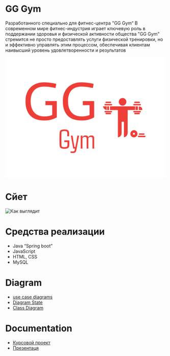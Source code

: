 # GG Gym
Разработанного специально для фитнес-центра "GG Gym“
В современном мире фитнес-индустрия играет ключевую роль в поддержании здоровья и физической активности общества
 "GG Gym" стремится не просто предоставлять услуги физической тренировки, но и эффективно управлять этим процессом, обеспечивая клиентам наивысший уровень удовлетворенности и результатов

![Logo](https://github.com/andrwe-22/GG-Gym/blob/GG-Gym/gg-high-resolution-logo.png)
# Сйет
![Как выглядит](https://github.com/andrwe-22/GG-Gym/blob/GG-Gym/%D0%A1%D0%B0%D0%B9%D1%82.gif)

# Средства реализации
* Java “Spring boot”
* JavaScript
* HTML, CSS 
* MySQL

# Diagram
* [use case diagrams](https://github.com/andrwe-22/GG-Gym/blob/54b37ce3823e6c3bcbd3939a08a2d5de3c13329b/%D0%94%D0%B8%D0%B0%D0%B3%D1%80%D0%B0%D0%BC%D0%BC%D0%B0/image.png)
* [Diagram State](https://github.com/andrwe-22/GG-Gym/blob/46bbfbfe5a4af908c86ceae1c942c9f487e06254/%D0%94%D0%B8%D0%B0%D0%B3%D1%80%D0%B0%D0%BC%D0%BC%D0%B0/state%20(1).png)
* [Class Diagram](https://github.com/andrwe-22/GG-Gym/blob/46bbfbfe5a4af908c86ceae1c942c9f487e06254/%D0%94%D0%B8%D0%B0%D0%B3%D1%80%D0%B0%D0%BC%D0%BC%D0%B0/%D0%94%D0%B8%D0%B0%D0%B3%D1%80%D0%B0%D0%BC%D0%BC%D0%B0%20%D0%BA%D0%BB%D0%B0%D1%81%D1%81%D0%BE%D0%B2%20(Class%20Diagram)%20(1).png)

# Documentation
* [Курсовой проект](https://github.com/andrwe-22/GG-Gym/blob/dabbc873bafaa54b1196571ecc9cf4d5b69d68c1/%D0%B4%D0%BE%D0%BA%D1%83%D0%BC%D0%B5%D0%BD%D1%82%D1%8B/%D0%9A%D1%83%D1%80%D1%81%D0%BE%D0%B2%D0%BE%D0%B9%20%20%D0%BF%D1%80%D0%BE%D0%B5%D0%BA%D1%82.pdf)
* [Презентаця](https://github.com/andrwe-22/GG-Gym/blob/dabbc873bafaa54b1196571ecc9cf4d5b69d68c1/%D0%B4%D0%BE%D0%BA%D1%83%D0%BC%D0%B5%D0%BD%D1%82%D1%8B/%D0%A2%D0%9F%20%D0%9F%D1%80%D0%B5%D0%B7%D0%B5%D0%BD%D1%82%D0%B0%D1%86%D1%8F.pptx)
